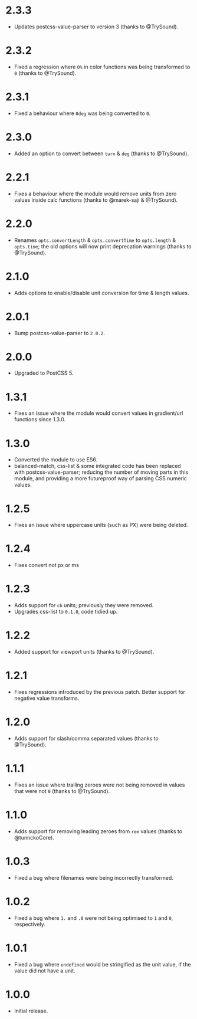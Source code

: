 # 2.3.3

* Updates postcss-value-parser to version 3 (thanks to @TrySound).

# 2.3.2

* Fixed a regression where `0%` in color functions was being transformed to `0`
  (thanks to @TrySound).

# 2.3.1

* Fixed a behaviour where `0deg` was being converted to `0`.

# 2.3.0

* Added an option to convert between `turn` & `deg` (thanks to @TrySound).

# 2.2.1

* Fixes a behaviour where the module would remove units from zero values inside
  calc functions (thanks to @marek-saji & @TrySound).

# 2.2.0

* Renames `opts.convertLength` & `opts.convertTime` to
  `opts.length` & `opts.time`; the old options will now print deprecation
  warnings (thanks to @TrySound).

# 2.1.0

* Adds options to enable/disable unit conversion for time & length values.

# 2.0.1

* Bump postcss-value-parser to `2.0.2`.

# 2.0.0

* Upgraded to PostCSS 5.

# 1.3.1

* Fixes an issue where the module would convert values in gradient/url functions
  since 1.3.0.

# 1.3.0

* Converted the module to use ES6.
* balanced-match, css-list & some integrated code has been replaced with
  postcss-value-parser; reducing the number of moving parts in this module, and
  providing a more futureproof way of parsing CSS numeric values.

# 1.2.5

* Fixes an issue where uppercase units (such as PX) were being deleted.

# 1.2.4

* Fixes convert not px or ms

# 1.2.3

* Adds support for `ch` units; previously they were removed.
* Upgrades css-list to `0.1.0`, code tidied up.

# 1.2.2

* Added support for viewport units (thanks to @TrySound).

# 1.2.1

* Fixes regressions introduced by the previous patch. Better support for
  negative value transforms.

# 1.2.0

* Adds support for slash/comma separated values (thanks to @TrySound).

# 1.1.1

* Fixes an issue where trailing zeroes were not being removed in
  values that were not `0` (thanks to @TrySound).

# 1.1.0

* Adds support for removing leading zeroes from `rem` values
  (thanks to @tunnckoCore).

# 1.0.3

* Fixed a bug where filenames were being incorrectly transformed.

# 1.0.2

* Fixed a bug where `1.` and `.0` were not being optimised to `1` and `0`,
  respectively.

# 1.0.1

* Fixed a bug where `undefined` would be stringified as the unit value, if the
  value did not have a unit.

# 1.0.0

* Initial release.
